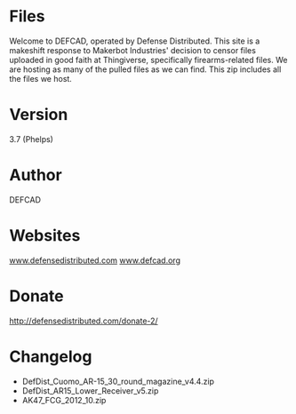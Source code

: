 # Files
Welcome to DEFCAD, operated by Defense Distributed. This site is a makeshift response to Makerbot Industries' decision to censor files uploaded in good faith at Thingiverse, specifically firearms-related files. We are hosting as many of the pulled files as we can find.  This zip includes all the files we host.

# Version
3.7 (Phelps)

# Author
DEFCAD

# Websites 
www.defensedistributed.com
www.defcad.org

# Donate
http://defensedistributed.com/donate-2/

# Changelog
+ DefDist_Cuomo_AR-15_30_round_magazine_v4.4.zip
+ DefDist_AR15_Lower_Receiver_v5.zip
+ AK47_FCG_2012_10.zip
